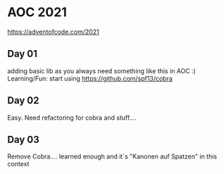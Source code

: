 # AOC 2021

https://adventofcode.com/2021

## Day 01

adding basic lib as you always need something like this in AOC :)
Learning/Fun: start using https://github.com/spf13/cobra 

## Day 02

Easy. Need refactoring for cobra and stuff....

## Day 03

Remove Cobra.... learned enough and it´s "Kanonen auf Spatzen" in this context